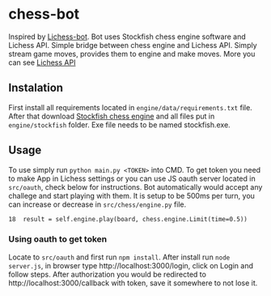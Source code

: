 # chess-bot

Inspired by [Lichess-bot](https://github.com/ShailChoksi/lichess-bot). Bot uses Stockfish chess engine software and Lichess API. Simple bridge between chess engine and Lichess API. Simply stream game moves, provides them to engine and make moves. More you can see [Lichess API](https://lichess.org/api)

## Instalation

First install all requirements located in `engine/data/requirements.txt` file. After that download [Stockfish chess engine](https://stockfishchess.org/download/) and all files put in `engine/stockfish` folder. Exe file needs to be named stockfish.exe.

## Usage

To use simply run `python main.py <TOKEN>` into CMD. To get token you need to make App in Lichess settings or you can use JS oauth server located in `src/oauth`, check below for instructions. Bot automatically would accept any challege and start playing with them. It is setup to be 500ms per turn, you can increase or decrease in `src/chess/engine.py` file. 

```
18  result = self.engine.play(board, chess.engine.Limit(time=0.5))
```

### Using oauth to get token

Locate to `src/oauth` and first run `npm install`. After install run `node server.js`, in browser type http://localhost:3000/login, click on Login and follow steps. After authorization you would be redirected to http://localhost:3000/callback with token, save it somewhere to not lose it.
